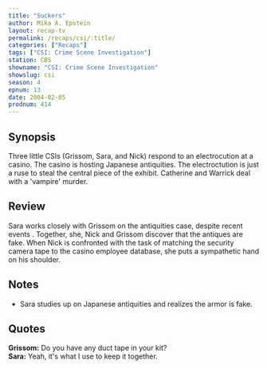 ```yaml
---
title: "Suckers"
author: Mika A. Epstein
layout: recap-tv
permalink: /recaps/csi/:title/
categories: ["Recaps"]
tags: ["CSI: Crime Scene Investigation"]
station: CBS
showname: "CSI: Crime Scene Investigation"
showslug: csi
season: 4  
epnum: 13
date: 2004-02-05
prodnum: 414  
---
```


## Synopsis

Three little CSIs (Grissom, Sara, and Nick) respond to an electrocution at a casino. The casino is hosting Japanese antiquities. The electroctution is just a ruse to steal the central piece of the exhibit. Catherine and Warrick deal with a 'vampire' murder.

## Review

Sara works closely with Grissom on the antiquities case, despite recent events . Together, she, Nick and Grissom discover that the antiques are fake. When Nick is confronted with the task of matching the security camera tape to the casino employee database, she puts a sympathetic hand on his shoulder.

## Notes

* Sara studies up on Japanese antiquities and realizes the armor is fake.

## Quotes

**Grissom:** Do you have any duct tape in your kit?  
**Sara:** Yeah, it's what I use to keep it together.
